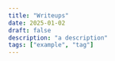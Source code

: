 ```yaml
---
title: "Writeups"
date: 2025-01-02
draft: false
description: "a description"
tags: ["example", "tag"]
---
```

